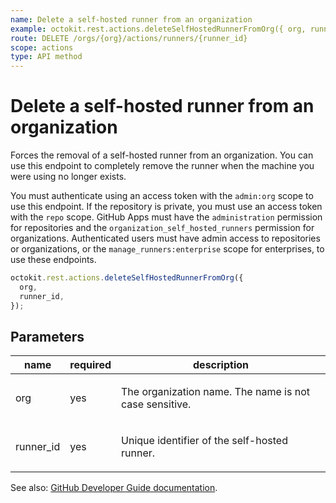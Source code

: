 ```yaml
---
name: Delete a self-hosted runner from an organization
example: octokit.rest.actions.deleteSelfHostedRunnerFromOrg({ org, runner_id })
route: DELETE /orgs/{org}/actions/runners/{runner_id}
scope: actions
type: API method
---
```


# Delete a self-hosted runner from an organization

Forces the removal of a self-hosted runner from an organization. You can use this endpoint to completely remove the runner when the machine you were using no longer exists.

You must authenticate using an access token with the `admin:org` scope to use this endpoint.
If the repository is private, you must use an access token with the `repo` scope.
GitHub Apps must have the `administration` permission for repositories and the `organization_self_hosted_runners` permission for organizations.
Authenticated users must have admin access to repositories or organizations, or the `manage_runners:enterprise` scope for enterprises, to use these endpoints.

```js
octokit.rest.actions.deleteSelfHostedRunnerFromOrg({
  org,
  runner_id,
});
```

## Parameters

<table>
  <thead>
    <tr>
      <th>name</th>
      <th>required</th>
      <th>description</th>
    </tr>
  </thead>
  <tbody>
    <tr><td>org</td><td>yes</td><td>

The organization name. The name is not case sensitive.

</td></tr>
<tr><td>runner_id</td><td>yes</td><td>

Unique identifier of the self-hosted runner.

</td></tr>
  </tbody>
</table>

See also: [GitHub Developer Guide documentation](https://docs.github.com/rest/actions/self-hosted-runners#delete-a-self-hosted-runner-from-an-organization).
